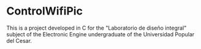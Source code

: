 # ControlWifiPic

This is a project developed in C for the "Laboratorio de diseño integral" subject of the Electronic Engine undergraduate of the Universidad Popular del Cesar.


